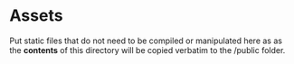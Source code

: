 Assets
======

Put static files that do not need to be compiled or manipulated here as as the **contents** of this directory will be copied verbatim to the /public folder.
